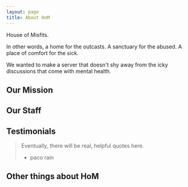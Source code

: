 ```yaml
---
layout: page
title: About HoM
---
```


House of Misfits.

In other words, a home for the outcasts. A sanctuary for the abused. A place of comfort for the sick.

We wanted to make a server that doesn't shy away from the icky discussions that come with mental health.

## Our Mission

## Our Staff

## Testimonials

 > Eventually, there will be real, helpful quotes here.
 > 
 > - paco rain

## Other things about HoM
